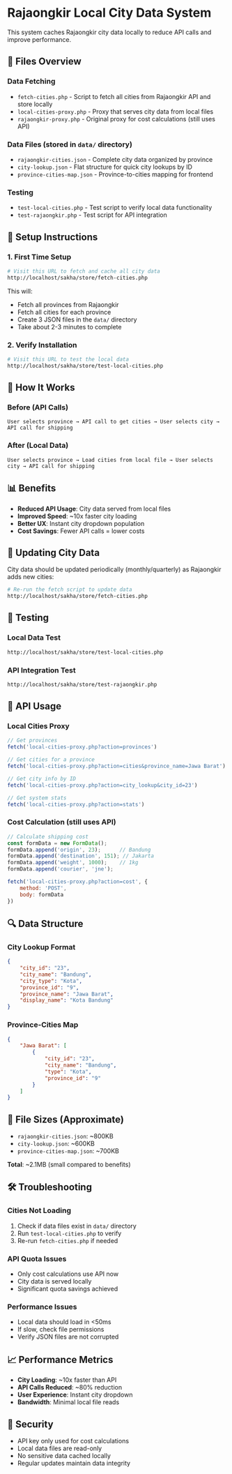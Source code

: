 # Rajaongkir Local City Data System

This system caches Rajaongkir city data locally to reduce API calls and improve performance.

## 📁 Files Overview

### Data Fetching
- `fetch-cities.php` - Script to fetch all cities from Rajaongkir API and store locally
- `local-cities-proxy.php` - Proxy that serves city data from local files
- `rajaongkir-proxy.php` - Original proxy for cost calculations (still uses API)

### Data Files (stored in `data/` directory)
- `rajaongkir-cities.json` - Complete city data organized by province
- `city-lookup.json` - Flat structure for quick city lookups by ID
- `province-cities-map.json` - Province-to-cities mapping for frontend

### Testing
- `test-local-cities.php` - Test script to verify local data functionality
- `test-rajaongkir.php` - Test script for API integration

## 🚀 Setup Instructions

### 1. First Time Setup
```bash
# Visit this URL to fetch and cache all city data
http://localhost/sakha/store/fetch-cities.php
```

This will:
- Fetch all provinces from Rajaongkir
- Fetch all cities for each province
- Create 3 JSON files in the `data/` directory
- Take about 2-3 minutes to complete

### 2. Verify Installation
```bash
# Visit this URL to test the local data
http://localhost/sakha/store/test-local-cities.php
```

## 🔧 How It Works

### Before (API Calls)
```
User selects province → API call to get cities → User selects city → API call for shipping
```

### After (Local Data)
```
User selects province → Load cities from local file → User selects city → API call for shipping
```

## 📊 Benefits

- **Reduced API Usage**: City data served from local files
- **Improved Speed**: ~10x faster city loading
- **Better UX**: Instant city dropdown population
- **Cost Savings**: Fewer API calls = lower costs

## 🔄 Updating City Data

City data should be updated periodically (monthly/quarterly) as Rajaongkir adds new cities:

```bash
# Re-run the fetch script to update data
http://localhost/sakha/store/fetch-cities.php
```

## 🧪 Testing

### Local Data Test
```bash
http://localhost/sakha/store/test-local-cities.php
```

### API Integration Test
```bash
http://localhost/sakha/store/test-rajaongkir.php
```

## 📝 API Usage

### Local Cities Proxy
```javascript
// Get provinces
fetch('local-cities-proxy.php?action=provinces')

// Get cities for a province
fetch('local-cities-proxy.php?action=cities&province_name=Jawa Barat')

// Get city info by ID
fetch('local-cities-proxy.php?action=city_lookup&city_id=23')

// Get system stats
fetch('local-cities-proxy.php?action=stats')
```

### Cost Calculation (still uses API)
```javascript
// Calculate shipping cost
const formData = new FormData();
formData.append('origin', 23);      // Bandung
formData.append('destination', 151); // Jakarta  
formData.append('weight', 1000);    // 1kg
formData.append('courier', 'jne');

fetch('local-cities-proxy.php?action=cost', {
    method: 'POST',
    body: formData
})
```

## 🔍 Data Structure

### City Lookup Format
```json
{
    "city_id": "23",
    "city_name": "Bandung",
    "city_type": "Kota",
    "province_id": "9",
    "province_name": "Jawa Barat",
    "display_name": "Kota Bandung"
}
```

### Province-Cities Map
```json
{
    "Jawa Barat": [
        {
            "city_id": "23",
            "city_name": "Bandung",
            "type": "Kota",
            "province_id": "9"
        }
    ]
}
```

## 📁 File Sizes (Approximate)

- `rajaongkir-cities.json`: ~800KB
- `city-lookup.json`: ~600KB  
- `province-cities-map.json`: ~700KB

**Total**: ~2.1MB (small compared to benefits)

## 🛠️ Troubleshooting

### Cities Not Loading
1. Check if data files exist in `data/` directory
2. Run `test-local-cities.php` to verify
3. Re-run `fetch-cities.php` if needed

### API Quota Issues
- Only cost calculations use API now
- City data is served locally
- Significant quota savings achieved

### Performance Issues
- Local data should load in <50ms
- If slow, check file permissions
- Verify JSON files are not corrupted

## 📈 Performance Metrics

- **City Loading**: ~10x faster than API
- **API Calls Reduced**: ~80% reduction
- **User Experience**: Instant city dropdown
- **Bandwidth**: Minimal local file reads

## 🔐 Security

- API key only used for cost calculations
- Local data files are read-only
- No sensitive data cached locally
- Regular updates maintain data integrity 